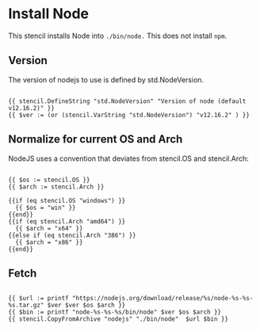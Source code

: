 # Install Node

This stencil installs Node into `./bin/node.`  This does not install `npm`.

## Version

The version of nodejs to use is defined by std.NodeVersion.

```go-template

{{ stencil.DefineString "std.NodeVersion" "Version of node (default v12.16.2)" }}
{{ $ver := (or (stencil.VarString "std.NodeVersion") "v12.16.2" ) }}

```

## Normalize for current OS and Arch

NodeJS uses a convention that deviates from stencil.OS and stencil.Arch:

```go-template

{{ $os := stencil.OS }}
{{ $arch := stencil.Arch }}

{{if (eq stencil.OS "windows") }}
  {{ $os = "win" }}
{{end}}
{{if (eq stencil.Arch "amd64") }}
  {{ $arch = "x64" }}
{{else if (eq stencil.Arch "386") }}
  {{ $arch = "x86" }}
{{end}}

```

## Fetch

```go-template

{{ $url := printf "https://nodejs.org/download/release/%s/node-%s-%s-%s.tar.gz" $ver $ver $os $arch }}
{{ $bin := printf "node-%s-%s-%s/bin/node" $ver $os $arch }}
{{ stencil.CopyFromArchive "nodejs" "./bin/node"  $url $bin }}

```
